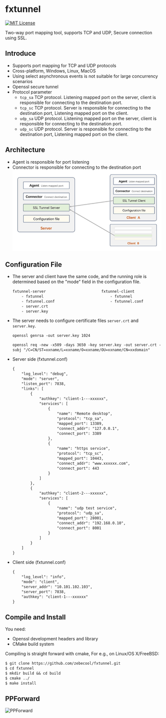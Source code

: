 # fxtunnel
[![MIT License](https://img.shields.io/github/license/xiaocong/uiautomator.svg)](http://opensource.org/licenses/MIT)

Two-way port mapping tool, supports TCP and UDP, Secure connection using SSL.

## Introduce
* Supports port mapping for TCP and UDP protocols 
* Cross-platform, Windows, Linux, MacOS 
* Using select asynchronous events is not suitable for large concurrency scenarios 
* Openssl secure tunnel 
* Protocol parameter 
  - `tcp_sa`  TCP protocol.  Listening mapped port on the server, client is responsible for connecting to the destination port.
  - `tcp_sc`  TCP protocol.  Server is responsible for connecting to the destination port, Listening mapped port on the client.
  - `udp_sa`  UDP protocol.  Listening mapped port on the server, client is responsible for connecting to the destination port.
  - `udp_sc`  UDP protocol.  Server is responsible for connecting to the destination port, Listening mapped port on the client.

## Architecture
* Agent is responsible for port listening
* Connector is responsible for connecting to the destination port
![architecture](https://github.com/zebecool/fxtunnel/blob/main/architecture.jpg)

## Configuration File
* The server and client have the same code, and the running role is determined based on the "mode" field in the configuration file.
    ```
	fxtunnel-server                         fxtunnel-client
	    - fxtunnel                              - fxtunnel
		- fxtunnel.conf                         - fxtunnel.conf
		- server.crt
		- server.key
	```
* The server needs to configure certificate files `server.crt` and `server.key`.
    ```
	openssl genrsa -out server.key 1024
	```
	```
	openssl req -new -x509 -days 3650 -key server.key -out server.crt -subj "/C=CN/ST=xxname/L=xxname/O=xxname/OU=xxname/CN=xxdomain"
	```
* Server side (fxtunnel.conf) 
    ```
    {
        "log_level": "debug",
        "mode": "server",
        "listen_port": 7838,
        "links": [
            {
                "authkey": "client-1---xxxxxx",
                "services": [
                    {
                        "name": "Remote desktop",
                        "protocol": "tcp_sa",
                        "mapped_port": 13389,
                        "connect_addr": "127.0.0.1",
                        "connect_port": 3389
                    },
                    {
                        "name": "https service",
                        "protocol": "tcp_sc",
                        "mapped_port": 10443,
                        "connect_addr": "www.xxxxxx.com",
                        "connect_port": 443
                    }
                ]
            },
            {
                "authkey": "client-2---xxxxxx",
                "services": [
                    {
                        "name": "udp test service",
                        "protocol": "udp_sa",
                        "mapped_port": 28001,
                        "connect_addr": "192.168.0.10",
                        "connect_port": 8001
                    }
                ]
            }
        ]
    }
    ```

* Client side (fxtunnel.conf) 
    ```
    {
        "log_level": "info",
        "mode": "client",
        "server_addr": "10.101.102.103",
        "server_port": 7838,
        "authkey": "client-1---xxxxxx"
    }
    ```

## Compile and Install

You need:
* Openssl development headers and library
* CMake build system

Compiling is straight forward with cmake, For e.g., on Linux/OS X/FreeBSD:
```
$ git clone https://github.com/zebecool/fxtunnel.git
$ cd fxtunnel
$ mkdir build && cd build
$ cmake ../
$ make install
```


## PPForward
![PPForward](http://ppforward.com/assets/images/logo-dark.png) 





